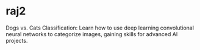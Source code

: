 # raj2
Dogs vs. Cats Classification: Learn how to use deep learning convolutional neural networks to categorize images, gaining skills for advanced AI projects.
